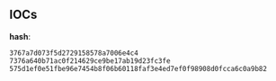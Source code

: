 
## IOCs

__hash__:

```text
3767a7d073f5d2729158578a7006e4c4
7376a640b71ac0f214629ce9be17ab19d23fc3fe
575d1ef0e51fbe96e7454b8f06b60118faf3e4ed7ef0f98908d0fcca6c0a9b82
```